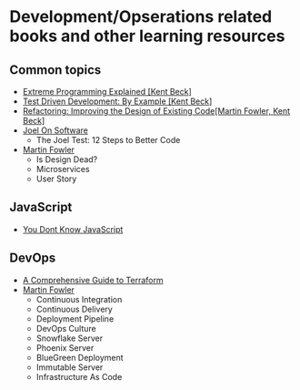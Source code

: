 # Development/Opserations related books and other learning resources

## Common topics
- [Extreme Programming Explained [Kent Beck]](https://www.amazon.com/Extreme-Programming-Explained-Embrace-Change/dp/0321278658/ref=asap_bc?ie=UTF8)
- [Test Driven Development: By Example [Kent Beck]](https://www.amazon.com/Test-Driven-Development-Kent-Beck/dp/0321146530/ref=asap_bc?ie=UTF8)
- [Refactoring: Improving the Design of Existing Code[Martin Fowler, Kent Beck]](https://www.amazon.com/Refactoring-Improving-Design-Existing-Code/dp/0201485672/ref=asap_bc?ie=UTF8)
- [Joel On Software](https://www.joelonsoftware.com/)
  - The Joel Test: 12 Steps to Better Code
- [Martin Fowler](https://martinfowler.com/)
  - Is Design Dead?
  - Microservices
  - User Story


## JavaScript
- [You Dont Know JavaScript](https://github.com/getify/You-Dont-Know-JS)

## DevOps
- [A Comprehensive Guide to Terraform](https://blog.gruntwork.io/a-comprehensive-guide-to-terraform-b3d32832baca)
- [Martin Fowler](https://martinfowler.com/)
  - Continuous Integration
  - Continuous Delivery
  - Deployment Pipeline
  - DevOps Culture
  - Snowflake Server
  - Phoenix Server
  - BlueGreen Deployment
  - Immutable Server
  - Infrastructure As Code
